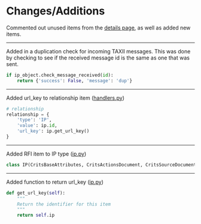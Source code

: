# Changes/Additions

Commented out unused items from the [details page](templates/ip_detail.html), as well as added new items.

---

Added in a duplication check for incoming TAXII messages. This was done by checking to see if the received message id is the same as one that was sent.
  
```python
if ip_object.check_message_received(id):
    return {'success': False, 'message': 'dup'}
```  

---

Added url_key to relationship item ([handlers.py](handlers.py))

```python
# relationship
relationship = {
    'type': 'IP',
    'value': ip.id,
    'url_key': ip.get_url_key()
}
```

---

Added RFI item to IP type ([ip.py](ip.py))

```python
class IP(CritsBaseAttributes, CritsActionsDocument, CritsSourceDocument, Document, MartiRFIDocument):
```

---

Added function to return url_key ([ip.py](ip.py))

```python
def get_url_key(self):
    """
    Return the identifier for this item
    """
    return self.ip
```